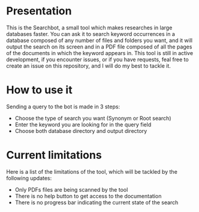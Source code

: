 # Presentation

This is the Searchbot, a small tool which makes researches in large databases faster. You can ask it to search keyword occurrences in a database composed of any number of files and folders you want, and it will output the search on its screen and in a PDF file composed of all the pages of the documents in which the keyword appears in.
This tool is still in active development, if you encounter issues, or if you have requests, feal free to create an issue on this repository, and I will do my best to tackle it.

# How to use it

Sending a query to the bot is made in 3 steps:
- Choose the type of search you want (Synonym or Root search)
- Enter the keyword you are looking for in the query field
- Choose both database directory and output directory

# Current limitations

Here is a list of the limitations of the tool, which will be tackled by the following updates:
- Only PDFs files are being scanned by the tool
- There is no help button to get access to the documentation
- There is no progress bar indicating the current state of the search
